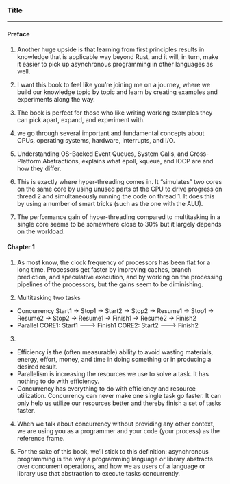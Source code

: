 ### Title
---

#### Preface
1. Another huge upside is that learning from first principles results in knowledge that is 
applicable way beyond Rust, and it will, in turn, make it easier to pick up asynchronous programming
 in other languages as well.
 
2. I want this book to feel like you’re joining me on a journey, where we build our knowledge topic
by topic and learn by creating examples and experiments along the way.

3. The book is perfect for those who like writing working examples they can pick apart, expand, and 
experiment with.

4. we go through several important and fundamental concepts about CPUs, operating systems, hardware,
 interrupts, and I/O.

5. Understanding OS-Backed Event Queues, System Calls, and Cross-Platform Abstractions, explains 
what epoll, kqueue, and IOCP are and how they differ.

6. This is exactly where hyper-threading comes in. It “simulates” two cores on the same core by 
using unused parts of the CPU to drive progress on thread 2 and simultaneously running the code on 
thread 1. It does this by using a number of smart tricks (such as the one with the ALU).

7. The performance gain of hyper-threading compared to multitasking in a single core seems to be 
somewhere close to 30% but it largely depends on the workload.

#### Chapter 1
1. As most know, the clock frequency of processors has been flat for a long time. Processors get 
faster by improving caches, branch prediction, and speculative execution, and by working on the 
processing pipelines of the processors, but the gains seem to be diminishing.

2. Multitasking two tasks
- Concurrency
Start1 -> Stop1 -> Start2 -> Stop2 -> Resume1 -> Stop1 -> Resume2 -> Stop2 -> Resume1 -> Finish1 ->
Resume2 -> Finish2
- Parallel
CORE1: Start1 ---> Finish1
CORE2: Start2 ---> Finish2

3. 
- Efficiency is the (often measurable) ability to avoid wasting materials, energy, effort, money, 
and time in doing something or in producing a desired result.
- Parallelism is increasing the resources we use to solve a task. It has nothing to do with 
efficiency.
- Concurrency has everything to do with efficiency and resource utilization. Concurrency can never
make one single task go faster. It can only help us utilize our resources better and thereby finish 
a set of tasks faster.

4. When we talk about concurrency without providing any other context, we are using you as a 
programmer and your code (your process) as the reference frame.

5. For the sake of this book, we’ll stick to this definition: asynchronous programming is the way a 
programming language or library abstracts over concurrent operations, and how we as users of a 
language or library use that abstraction to execute tasks concurrently.
